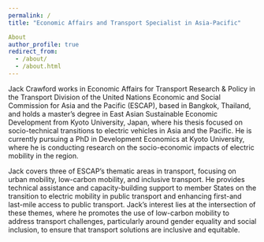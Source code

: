 ```yaml
---
permalink: /
title: "Economic Affairs and Transport Specialist in Asia-Pacific"

About
author_profile: true
redirect_from: 
  - /about/
  - /about.html
---
```


Jack Crawford works in Economic Affairs for Transport Research & Policy in the Transport Division of the United Nations Economic and Social Commission for Asia and the Pacific (ESCAP), based in Bangkok, Thailand, and holds a master’s degree in East Asian Sustainable Economic Development from Kyoto University, Japan, where his thesis focused on socio-technical transitions to electric vehicles in Asia and the Pacific. He is currently pursuing a PhD in Development Economics at Kyoto University, where he is conducting research on the socio-economic impacts of electric mobility in the region.

Jack covers three of ESCAP’s thematic areas in transport, focusing on urban mobility, low-carbon mobility, and inclusive transport. He provides technical assistance and capacity-building support to member States on the transition to electric mobility in public transport and enhancing first-and last-mile access to public transport. Jack’s interest lies at the intersection of these themes, where he promotes the use of low-carbon mobility to address transport challenges, particularly around gender equality and social inclusion, to ensure that transport solutions are inclusive and equitable.
